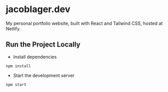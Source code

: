 # jacoblager.dev

My personal portfolio website, built with React and Tailwind CSS, hosted at Netlify.

## Run the Project Locally

* Install dependencies
```
npm install
```
* Start the development server
```
npm start
```
